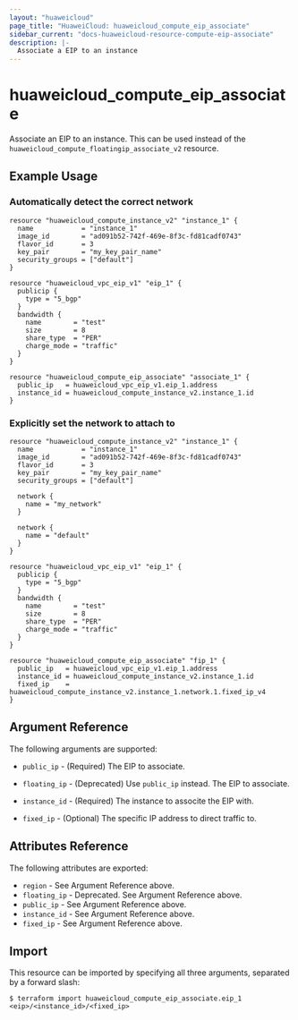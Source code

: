 ```yaml
---
layout: "huaweicloud"
page_title: "HuaweiCloud: huaweicloud_compute_eip_associate"
sidebar_current: "docs-huaweicloud-resource-compute-eip-associate"
description: |-
  Associate a EIP to an instance
---
```


# huaweicloud\_compute\_eip_associate

Associate an EIP to an instance. This can be used instead of the
`huaweicloud_compute_floatingip_associate_v2` resource.

## Example Usage

### Automatically detect the correct network

```hcl
resource "huaweicloud_compute_instance_v2" "instance_1" {
  name            = "instance_1"
  image_id        = "ad091b52-742f-469e-8f3c-fd81cadf0743"
  flavor_id       = 3
  key_pair        = "my_key_pair_name"
  security_groups = ["default"]
}

resource "huaweicloud_vpc_eip_v1" "eip_1" {
  publicip {
    type = "5_bgp"
  }
  bandwidth {
    name        = "test"
    size        = 8
    share_type  = "PER"
    charge_mode = "traffic"
  }
}

resource "huaweicloud_compute_eip_associate" "associate_1" {
  public_ip   = huaweicloud_vpc_eip_v1.eip_1.address
  instance_id = huaweicloud_compute_instance_v2.instance_1.id
}
```

### Explicitly set the network to attach to

```hcl
resource "huaweicloud_compute_instance_v2" "instance_1" {
  name            = "instance_1"
  image_id        = "ad091b52-742f-469e-8f3c-fd81cadf0743"
  flavor_id       = 3
  key_pair        = "my_key_pair_name"
  security_groups = ["default"]

  network {
    name = "my_network"
  }

  network {
    name = "default"
  }
}

resource "huaweicloud_vpc_eip_v1" "eip_1" {
  publicip {
    type = "5_bgp"
  }
  bandwidth {
    name        = "test"
    size        = 8
    share_type  = "PER"
    charge_mode = "traffic"
  }
}

resource "huaweicloud_compute_eip_associate" "fip_1" {
  public_ip   = huaweicloud_vpc_eip_v1.eip_1.address
  instance_id = huaweicloud_compute_instance_v2.instance_1.id
  fixed_ip    = huaweicloud_compute_instance_v2.instance_1.network.1.fixed_ip_v4
}
```

## Argument Reference

The following arguments are supported:

* `public_ip` - (Required) The EIP to associate.

* `floating_ip` - (Deprecated) Use `public_ip` instead. The EIP to associate.

* `instance_id` - (Required) The instance to associte the EIP with.

* `fixed_ip` - (Optional) The specific IP address to direct traffic to.

## Attributes Reference

The following attributes are exported:

* `region` - See Argument Reference above.
* `floating_ip` - Deprecated. See Argument Reference above.
* `public_ip` - See Argument Reference above.
* `instance_id` - See Argument Reference above.
* `fixed_ip` - See Argument Reference above.

## Import

This resource can be imported by specifying all three arguments, separated
by a forward slash:

```
$ terraform import huaweicloud_compute_eip_associate.eip_1 <eip>/<instance_id>/<fixed_ip>
```
